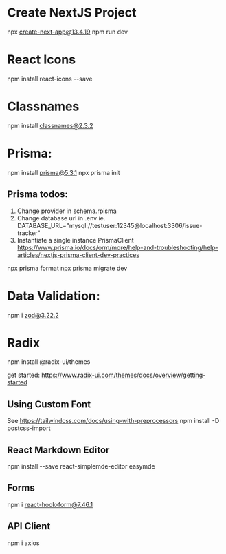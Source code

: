 # Create NextJS Project
npx create-next-app@13.4.19
npm run dev

# React Icons
npm install react-icons --save

# Classnames
npm install classnames@2.3.2

# Prisma:
npm install prisma@5.3.1
npx prisma init

## Prisma todos:
1. Change provider in schema.rpisma
2. Change database url in .env 
ie. DATABASE_URL="mysql://testuser:12345@localhost:3306/issue-tracker"
3. Instantiate a single instance PrismaClient
https://www.prisma.io/docs/orm/more/help-and-troubleshooting/help-articles/nextjs-prisma-client-dev-practices

npx prisma format
npx prisma migrate dev

# Data Validation:
npm i zod@3.22.2

# Radix 
npm install @radix-ui/themes

get started:
https://www.radix-ui.com/themes/docs/overview/getting-started

## Using Custom Font
See https://tailwindcss.com/docs/using-with-preprocessors
npm install -D postcss-import

## React Markdown Editor
npm install --save react-simplemde-editor easymde

## Forms
npm i react-hook-form@7.46.1

## API Client
npm i axios





